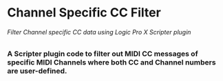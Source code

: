 # Channel Specific CC Filter
###### Filter Channel specific CC data using Logic Pro X Scripter plugin

### A Scripter plugin code to filter out MIDI CC messages of specific MIDI Channels where both CC and Channel numbers are user-defined. 
